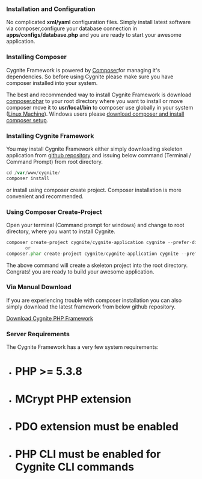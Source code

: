### Installation and Configuration  

No complicated **xml/yaml** configuration files. Simply install latest software via composer,configure your database connection in **apps/configs/database.php** and you are ready to start your awesome application.

### Installing Composer

Cygnite Framework is powered by [Composer](https://getcomposer.org/)for managing it's dependencies. So before using Cygnite please make sure you have composer installed into your system.

The best and recommended way to install Cygnite Framework is download [composer.phar](https://getcomposer.org/) to your root directory where you want to install or move composer move it to **usr/local/bin** to composer use globally in your system ([Linux Machine](https://getcomposer.org/doc/00-intro.md#installation-linux-unix-osx)). Windows users please [download composer and install composer setup](https://getcomposer.org/doc/00-intro.md#installation-windows).

### Installing Cygnite Framework

You may install Cygnite Framework either simply downloading skeleton application from [github repository](https://github.com/cygnite/cygnite-application) and issuing below command (Terminal / Command Prompt) from root directory.

```php 
cd /var/www/cygnite/
composer install
```
or install using composer create project. Composer installation is more convenient and recommended.

###  Using Composer Create-Project

Open your terminal (Command prompt for windows) and change to root directory, where you want to install Cygnite.

```php
composer create-project cygnite/cygnite-application cygnite --prefer-dist
       or
composer.phar create-project cygnite/cygnite-application cygnite --prefer-dist
```

The above command will create a skeleton project into the root directory. Congrats! you are ready to build your awesome application.

### Via Manual Download

If you are experiencing trouble with composer installation you can also simply download the latest framework from below github repository.

[Download Cygnite PHP Framework](https://github.com/sanjoydesk/cygniteframework/)

### Server Requirements

The Cygnite Framework has a very few system requirements:

* # PHP >= 5.3.8
* # MCrypt PHP extension
* # PDO extension must be enabled
* # PHP CLI must be enabled for Cygnite CLI commands





